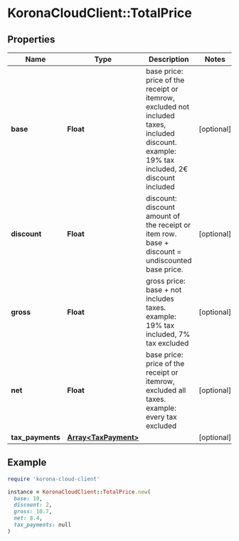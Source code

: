 # KoronaCloudClient::TotalPrice

## Properties

| Name | Type | Description | Notes |
| ---- | ---- | ----------- | ----- |
| **base** | **Float** | base price: price of the receipt or itemrow, excluded not included taxes, included discount. example: 19% tax included, 2€ discount included | [optional] |
| **discount** | **Float** | discount: discount amount of the receipt or item row. base + discount &#x3D; undiscounted base price. | [optional] |
| **gross** | **Float** | gross price: base + not includes taxes. example: 19% tax included, 7% tax excluded | [optional] |
| **net** | **Float** | base price: price of the receipt or itemrow, excluded all taxes. example: every tax excluded | [optional] |
| **tax_payments** | [**Array&lt;TaxPayment&gt;**](TaxPayment.md) |  | [optional] |

## Example

```ruby
require 'korona-cloud-client'

instance = KoronaCloudClient::TotalPrice.new(
  base: 10,
  discount: 2,
  gross: 10.7,
  net: 8.4,
  tax_payments: null
)
```

